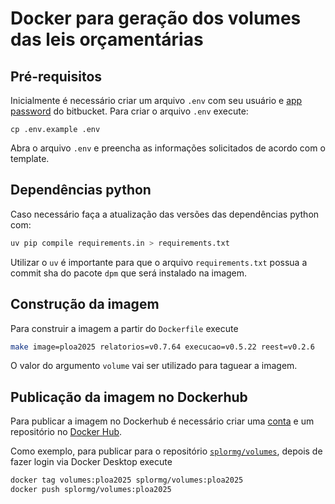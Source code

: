 # Docker para geração dos volumes das leis orçamentárias

## Pré-requisitos

Inicialmente é necessário criar um arquivo `.env` com seu usuário e [app password](https://support.atlassian.com/bitbucket-cloud/docs/app-passwords/) do bitbucket. Para criar o arquivo `.env` execute:

```
cp .env.example .env
```

Abra o arquivo `.env` e preencha as informações solicitados de acordo com o template. 

## Dependências python

Caso necessário faça a atualização das versões das dependências python com:

```bash
uv pip compile requirements.in > requirements.txt
```

Utilizar o `uv` é importante para que o arquivo `requirements.txt` possua a commit sha do pacote `dpm` que será instalado na imagem.

## Construção da imagem

Para construir a imagem a partir do `Dockerfile` execute

```bash
make image=ploa2025 relatorios=v0.7.64 execucao=v0.5.22 reest=v0.2.6
```

O valor do argumento `volume` vai ser utilizado para taguear a imagem.

## Publicação da imagem no Dockerhub

Para publicar a imagem no Dockerhub é necessário criar uma [conta](https://hub.docker.com/signup/) e um repositório no [Docker Hub](https://docs.docker.com/docker-hub/repos/#creating-a-repository). 

Como exemplo, para publicar para o repositório [`splormg/volumes`](https://hub.docker.com/repository/docker/splormg/volumes/), depois de fazer login via Docker Desktop execute

```bash
docker tag volumes:ploa2025 splormg/volumes:ploa2025
docker push splormg/volumes:ploa2025
```
